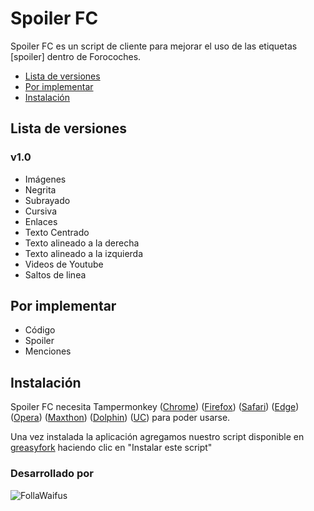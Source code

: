# Spoiler FC

Spoiler FC es un script de cliente para mejorar el uso de las etiquetas [spoiler] dentro de Forocoches.
 - [Lista de versiones](#lista-de-versiones)
 - [Por implementar](#por-implementar)
 - [Instalación](#instalación)

## Lista de versiones
### v1.0
  - Imágenes
  - Negrita
  - Subrayado
  - Cursiva
  - Enlaces
  - Texto Centrado
  - Texto alineado a la derecha
  - Texto alineado a la izquierda
  - Videos de Youtube
  - Saltos de linea

## Por implementar
 - Código
 - Spoiler
 - Menciones

## Instalación
Spoiler FC necesita Tampermonkey ([Chrome](https://chrome.google.com/webstore/detail/tampermonkey/dhdgffkkebhmkfjojejmpbldmpobfkfo?hl=es)) ([Firefox](https://addons.mozilla.org/es/firefox/addon/tampermonkey/)) ([Safari](http://tampermonkey.net/?browser=safari)) ([Edge](https://www.microsoft.com/es-es/store/p/tampermonkey/9nblggh5162s)) ([Opera](https://addons.opera.com/es/extensions/details/tampermonkey-beta/?display=en)) ([Maxthon](http://extension.maxthon.com/detail/index.php?view_id=1680)) ([Dolphin](https://play.google.com/store/apps/details?id=net.tampermonkey.dolphin)) ([UC](https://play.google.com/store/apps/details?id=net.tampermonkey.uc)) para poder usarse.

Una vez instalada la aplicación agregamos nuestro script disponible en [greasyfork](https://greasyfork.org/es/scripts/27393-spoiler-fc) haciendo clic en "Instalar este script"

### Desarrollado por
![FollaWaifus](http://i.imgur.com/AfiENdz.gif)
